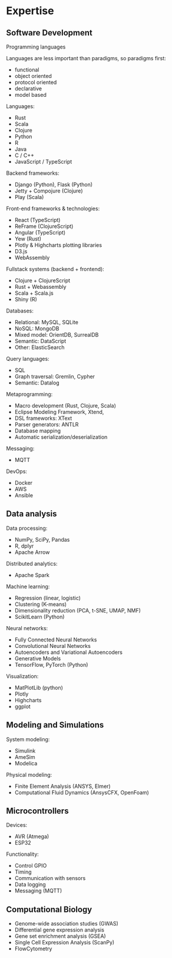 # Expertise

## Software Development

Programming languages

Languages are less important than paradigms, so paradigms first:
  - functional
  - object oriented
  - protocol oriented
  - declarative
  - model based

Languages:
  - Rust
  - Scala
  - Clojure
  - Python
  - R
  - Java 
  - C / C++
  - JavaScript / TypeScript

Backend frameworks:
  - Django (Python), Flask (Python)
  - Jetty + Compojure (Clojure) 
  - Play (Scala)

Front-end frameworks & technologies:
  - React (TypeScript)
  - ReFrame (ClojureScript)
  - Angular (TypeScript)
  - Yew (Rust)
  - Plotly & Highcharts plotting libraries
  - D3.js
  - WebAssembly

Fullstack systems (backend + frontend):
  - Clojure + ClojureScript
  - Rust + Webassembly
  - Scala + Scala.js
  - Shiny (R)

Databases:
  - Relational: MySQL, SQLite
  - NoSQL: MongoDB
  - Mixed model: OrientDB, SurrealDB
  - Semantic: DataScript
  - Other: ElasticSearch

Query languages:
  - SQL
  - Graph traversal: Gremlin, Cypher
  - Semantic: Datalog

Metaprogramming:
  - Macro development (Rust, Clojure, Scala)
  - Eclipse Modeling Framework, Xtend, 
  - DSL frameworks: XText
  - Parser generators: ANTLR
  - Database mapping
  - Automatic serialization/deserialization

Messaging:
  - MQTT

DevOps:
  - Docker
  - AWS
  - Ansible

## Data analysis

Data processing:
  - NumPy, SciPy, Pandas
  - R, dplyr
  - Apache Arrow

Distributed analytics:
  - Apache Spark

Machine learning:
  - Regression (linear, logistic)
  - Clustering (K-means)
  - Dimensionality reduction (PCA, t-SNE, UMAP, NMF)
  - ScikitLearn (Python)

Neural networks:
  - Fully Connected Neural Networks
  - Convolutional Neural Networks
  - Autoencoders and Variational Autoencoders
  - Generative Models
  - TensorFlow, PyTorch (Python)

Visualization:
  - MatPlotLib (python)
  - Plotly
  - Highcharts
  - ggplot

## Modeling and Simulations

System modeling:
  - Simulink
  - AmeSim
  - Modelica

Physical modeling:
  - Finite Element Analysis (ANSYS, Elmer)
  - Computational Fluid Dynamics (AnsysCFX, OpenFoam)

## Microcontrollers

Devices:
  - AVR (Atmega)
  - ESP32

Functionality:
  - Control GPIO
  - Timing
  - Communication with sensors
  - Data logging
  - Messaging (MQTT)

## Computational Biology

- Genome-wide association studies (GWAS)
- Differential gene expression analysis
- Gene set enrichment analysis (GSEA)
- Single Cell Expression Analysis (ScanPy)
- FlowCytometry
